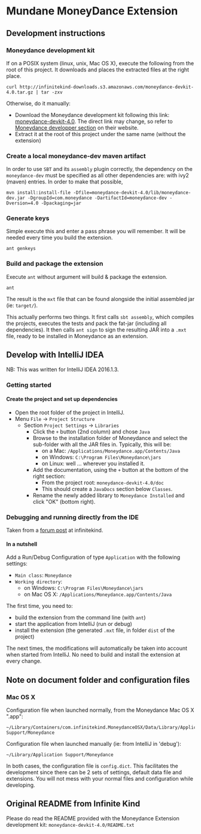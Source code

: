Mundane MoneyDance Extension
===

## Development instructions

### Moneydance development kit

If on a POSIX system (linux, unix, Mac OS X), execute the following from the root of this project. It downloads and
places the extracted files at the right place.

    curl http://infinitekind-downloads.s3.amazonaws.com/moneydance-devkit-4.0.tar.gz | tar -zxv

Otherwise, do it manually:
- Download the Moneydance development kit following this link: [moneydance-devkit-4.0](http://infinitekind-downloads.s3.amazonaws.com/moneydance-devkit-4.0.tar.gz). The direct link may change, so refer to [Moneydance developper section](http://infinitekind.com/developer) on their website.
- Extract it at the root of this project under the same name (without the extension)

### Create a local moneydance-dev maven artifact


In order to use `SBT` and its `assembly` plugin correctly, the dependency
on the `moneydance-dev` must be specified as all other dependencies are:
with ivy2 (maven) entries. In order to make that possible, 


    mvn install:install-file -Dfile=moneydance-devkit-4.0/lib/moneydance-dev.jar -DgroupId=com.moneydance -DartifactId=moneydance-dev -Dversion=4.0 -Dpackaging=jar

### Generate keys

Simple execute this and enter a pass phrase you will remember. It will be needed every time you build the extension. 

    ant genkeys

### Build and package the extension

Execute ```ant``` without argument will build & package the extension.

    ant

The result is the ```mxt``` file that can be found alongside the initial
assembled jar (ie: ```target/```).

This actually performs two things. It first calls ```sbt assembly```, 
which compiles the projects, executes the tests and pack the fat-jar
(including all dependencies). It then calls ```ant sign``` to sign the
resulting JAR into a ```.mxt``` file, ready to be installed in
Moneydance as an extension.


## Develop with IntelliJ IDEA

NB: This was written for IntelliJ IDEA 2016.1.3.

### Getting started

#### Create the project and set up dependencies

- Open the root folder of the project in IntelliJ.
- Menu `File` -> `Project Structure`
    - Section `Project Settings` -> `Libraries`
        - Click the `+` button (2nd column) and chose `Java`
        - Browse to the installation folder of Moneydance and select the sub-folder with all the JAR files in. Typically, this will be:
            - on a Mac: `/Applications/Moneydance.app/Contents/Java`
            - on Windows: `C:\Program Files\Moneydance\jars`
            - on Linux: well ... wherever you installed it.
        - Add the documentation, using the `+` button at the bottom of the right section:
        	- From the project root: `moneydance-devkit-4.0/doc`
        	- This should create a `JavaDocs` section below `Classes`.
        - Rename the newly added library to `Moneydance Installed` and click "OK" (bottom right).


### Debugging and running directly from the IDE

Taken from a [forum post](http://help.infinitekind.com/discussions/moneydance-development/824-debugging-moneydance-extensions-in-eclipse) at infinitekind.

#### In a nutshell

Add a Run/Debug Configuration of type `Application` with the following settings:

- `Main class`: `Moneydance`
- `Working directory`:
    - on Windows: `C:\Program Files\Moneydance\jars`
    - on Mac OS X: `/Applications/Moneydance.app/Contents/Java`

The first time, you need to:

- build the extension from the command line (with `ant`)
- start the application from IntelliJ (run or debug)
- install the extension (the generated `.mxt` file, in folder `dist` of the project)

The next times, the modifications will automatically be taken into account when started from IntelliJ. No need to build and install the extension at every change.


## Note on document folder and configuration files

### Mac OS X

Configuration file when launched normally, from the Moneydance Mac OS X ".app":

    ~/Library/Containers/com.infinitekind.MoneydanceOSX/Data/Library/Application Support/Moneydance

Configuration file when launched manually (ie: from IntelliJ in 'debug'):

    ~/Library/Application Support/Moneydance

In both cases, the configuration file is `config.dict`. This facilitates the development since
there can be 2 sets of settings, default data file and extensions. You will not mess with your
normal files and configuration while developing.

## Original README from Infinite Kind

Please do read the README provided with the Moneydance Extension
development kit: ```moneydance-devkit-4.0/README.txt```
